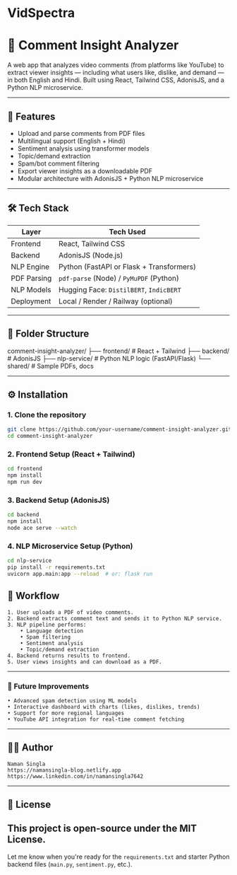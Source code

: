 # VidSpectra
# 🧠 Comment Insight Analyzer

A web app that analyzes video comments (from platforms like YouTube) to extract viewer insights — including what users like, dislike, and demand — in both English and Hindi. Built using React, Tailwind CSS, AdonisJS, and a Python NLP microservice.

---

## 🚀 Features

- Upload and parse comments from PDF files  
- Multilingual support (English + Hindi)  
- Sentiment analysis using transformer models  
- Topic/demand extraction  
- Spam/bot comment filtering  
- Export viewer insights as a downloadable PDF  
- Modular architecture with AdonisJS + Python NLP microservice  

---

## 🛠 Tech Stack

| Layer        | Tech Used                              |
|--------------|-----------------------------------------|
| Frontend     | React, Tailwind CSS                     |
| Backend      | AdonisJS (Node.js)                      |
| NLP Engine   | Python (FastAPI or Flask + Transformers)|
| PDF Parsing  | `pdf-parse` (Node) / `PyMuPDF` (Python) |
| NLP Models   | Hugging Face: `DistilBERT`, `IndicBERT` |
| Deployment   | Local / Render / Railway (optional)     |

---

## 📁 Folder Structure
comment-insight-analyzer/
├── frontend/        # React + Tailwind
├── backend/         # AdonisJS
├── nlp-service/     # Python NLP logic (FastAPI/Flask)
└── shared/          # Sample PDFs, docs

---

## ⚙️ Installation

### 1. Clone the repository
```bash
git clone https://github.com/your-username/comment-insight-analyzer.git
cd comment-insight-analyzer
```

### 2. Frontend Setup (React + Tailwind)
```bash
cd frontend
npm install
npm run dev
```

### 3. Backend Setup (AdonisJS)
```bash
cd backend
npm install
node ace serve --watch
```

### 4. NLP Microservice Setup (Python)
```bash
cd nlp-service
pip install -r requirements.txt
uvicorn app.main:app --reload  # or: flask run
```


## 🧪 Workflow
	1. User uploads a PDF of video comments.
	2. Backend extracts comment text and sends it to Python NLP service.
	3. NLP pipeline performs:
		• Language detection
		• Spam filtering
		• Sentiment analysis
		• Topic/demand extraction
	4. Backend returns results to frontend.
	5. User views insights and can download as a PDF.

---

### 📌 Future Improvements
	• Advanced spam detection using ML models
	• Interactive dashboard with charts (likes, dislikes, trends)
	• Support for more regional languages
	• YouTube API integration for real-time comment fetching

---

## 👨‍💻 Author

	Naman Singla
	https://namansingla-blog.netlify.app
	https://www.linkedin.com/in/namansingla7642

---

## 📄 License

This project is open-source under the MIT License.
---

Let me know when you're ready for the `requirements.txt` and starter Python backend files (`main.py`, `sentiment.py`, etc.).



